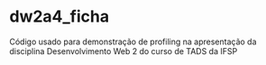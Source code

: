 # dw2a4_ficha
Código usado para demonstração de profiling na apresentação da disciplina Desenvolvimento Web 2 do curso de TADS da IFSP
